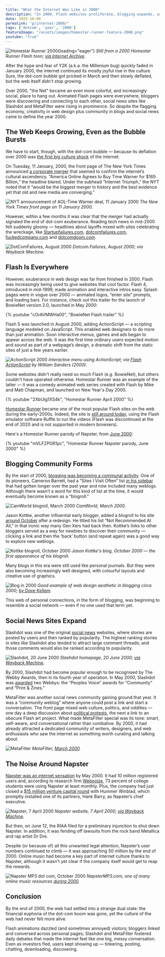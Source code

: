 ```yaml
---
title: "What the Internet Was Like in 2000"
description: "In 2000, Flash websites proliferate, blogging expands, social news sites like Slashdot gain influence — all of this while the dot-com bubble slowly deflates and Napster dominates headlines."
date: 2025-10-08
permalink: "p/internet-2000/"
tags: ['dotcom', 'year', '2000']
featureImage: "/assets/images/homestar-runner-feature-2000.png"
youtube: "true"
---
```


![Homestar Runner 2000](/assets/images/homestar-runner-feature-2000.png){loading="eager"}
*Still from a 2000 Homestar Runner Flash toon; [via Internet Archive](https://archive.org/details/marshmallow2).*

After the hype and fear of Y2K (a.k.a. the Millenium bug) quickly faded in January 2000, the internet continued its mostly joyful rise in the culture. Sure, the dot-com bubble got pricked in March and then slowly deflated, but the web itself didn't stop growing.

Over 2000, "the Net" became an even more colorful, and increasingly social, place to hang out. Animated Flash pages were everywhere, bloggers were discovering and connecting to each other, social news sites like Slashdot and MetaFilter were rising in prominence. So despite the flagging economy, creativity in web design plus community in blogs and social news came to define the year 2000.

## The Web Keeps Growing, Even as the Bubble Bursts

We have to start, though, with the dot-com bubble — because its deflation over 2000 was [the first big culture shock](/p/dotcom-crash-2000/) of the internet.

On Tuesday, 11 January, 2000, the front page of The New York Times announced [a corporate merger](https://www.nytimes.com/2000/01/11/business/media-megadeal-overview-america-online-agrees-buy-time-warner-for-165-billion.html) that seemed to confirm the internet’s cultural ascendency. “America Online Agrees to Buy Time Warner for $165 Billion,” the headline blared. Under the subhead “Internet Triumph,” the NYT noted that it “would be the biggest merger in history and the best evidence yet that old and new media are converging.”

![NYT announcement of AOL-Time Warner deal, 11 January 2000](/assets/images/nyt-aol-timewarner-news-jan2000b.jpg)
*The New York Times front page on 11 January 2000.*

However, within a few months it was clear that the merger had actually signaled the end of dot-com exuberance. Reading tech news in mid-2000 felt suddenly gloomy — headlines about layoffs mixed with sites celebrating the wreckage, like [Startupfailures.com](https://web.archive.org/web/20000815111548/http://www.startupfailures.com/), [dotcomfailures.com](https://web.archive.org/web/20000815082121/http://www.dotcomfailures.com/), [fuckedcompany.com](https://web.archive.org/web/20230531100444/https://www.theguardian.com/technology/2000/sep/18/mondaymediasection.newmedia) and [dotcomdoom.com](https://web.archive.org/web/20001110080800/http://www.dotcomdoom.com/).

![DotComFailures, August 2000](/assets/images/dotcomfailures-2000.jpg)
*Dotcom.Failures, August 2000; via Wayback Machine.*

## Flash Is Everywhere

However, exuberance in web design was far from finished in 2000. Flash was increasingly being used to give websites that cool factor. Flash 4, introduced in mid-1999, made animation and interactive intros easy. Splash pages were in vogue over 2000 — animated logos, “enter site” prompts, and loading bars. For instance, check out this trailer for the launch of BowieNet version 2.0, launched in May 2000:

{% youtube "cOrAVMWHa00", "BowieNet Flash trailer" %}

Flash 5 was launched in August 2000, adding ActionScript — a scripting language modeled on JavaScript. This enabled web designers to do more than just animation. Soon interactive menus, games and ads began to appear across the web. It was the first time ordinary users expected motion and sound as part of a webpage’s design, a dramatic shift from the static sites of just a few years earlier.

![ActionScript 2000](/assets/images/Flash-ActionScript-2000.jpg)
*Interactive menu using ActionScript; via [Flash ActionScript](https://archive.org/details/flashactionscrip0000sand/mode/1up) by William Sanders (2000).*

Some websites didn't really need so much Flash (e.g. BowieNet), but others couldn't have operated otherwise. Homestar Runner was an example of the latter — it was a comedy animated web series created with Flash by Mike and Matt Chapman, and launched on New Year's Day 2000. 

{% youtube "2XbUlg1XS4k", "Homestar Runner April 2000" %}

[Homestar Runner](https://web.archive.org/web/20000511142552/http://www.homestarrunner.com/) became one of the most popular Flash sites on the web during the early-2000s. Indeed, the site is [still around today](https://homestarrunner.com/), using the Flash emulator software Ruffle to run the videos (Flash was discontinued at the end of 2020 and is not supported in modern browsers).

Here's a Homestar Runner parody of Napster, from [June 2000](https://archive.org/details/homester.swf):

{% youtube "mVLFZPGR1pc", "Homestar Runner Napster parody, June 2000" %}

## Blogging Community Forms

By the start of 2000, [blogging was becoming a communal activity](/p/blogs-rss-2000/). One of its pioneers, Cameron Barrett, had a “Sites I Visit Often” list [in his sidebar](https://web.archive.org/web/20000302182058/http://www.camworld.com/) that had gotten longer over the past year and now included many weblogs. Although there wasn’t a word for this kind of list at the time, it would eventually become known as a “blogroll."

![CamWorld blogroll, March 2000](/assets/images/camworld-march2000.jpg)
*CamWorld, March 2000.*

Jason Kottke, another influential early blogger, added a blogroll to his site [around October](https://web.archive.org/web/20001013013450/http://kottke.org:80/) after a redesign. He titled his list “Not Recommended At All,” in that ironic way many Gen Xers had back then. Kottke’s links to other bloggers served as a way for newbies to discover their community — clicking a link and then the ‘back’ button (and repeat again) was a good way to explore new weblogs.

![Kottke blogroll, October 2000](/assets/images/kottke-blogroll-oct2000.jpg)
*Jason Kottke's blog, October 2000 — the first appearance of his blogroll.*

Many blogs in this era were still used like personal journals. But they were also becoming increasingly well designed, with colourful layouts and creative use of graphics.

![Blog in 2000](/assets/images/5329205_1a5c9cee8f_o.png)
*Good example of web design aesthetic in blogging circa 2000; [by Dave Kellam](https://www.flickr.com/photos/davekellam/5329205).*

This web of personal connections, in the form of blogging, was beginning to resemble a social network — even if no one used that term yet.

## Social News Sites Expand

Slashdot was one of the original [social news](https://cybercultural.com/p/karma-2000-slashdot-bowienet-v2/) websites, where stories are posted by users and then ranked by popularity. The highest ranking stories in sites like Slashdot also tended to attract large comment threads; and those comments would also be ranked according to popularity.

![Slashdot, 20 June 2000](/assets/images/slashdot-june2000-1280x720b.jpg)
*Slashdot homepage, 20 June 2000; [via Wayback Machine](https://web.archive.org/web/20000620214346/http://64.28.67.48/).*

By 2000, Slashdot had become popular enough to be recognised by The Webby Awards, then in its fourth year of operation. In May 2000, Slashdot was [awarded](https://web.archive.org/web/20090422050535/http://www.webbyawards.com/press/press-release.php?id=33) two Webbys: the “Peoples Voice” awards for “Community” and “Print & Zines.”

MetaFilter was another social news community gaining ground that year. It was a “community weblog” where anyone could post a link and start a conversation. The front page mixed web culture, politics, and oddities — one day a deep discussion about [political protests](https://web.archive.org/web/20010626093941/http://www.metafilter.com/comments.mefi/2812), the next a link to an obscure Flash art project. What made MetaFilter special was its tone: smart, self-aware, and conversational rather than combative. By 2000, it had already attracted a dedicated community of writers, designers, and web enthusiasts who saw the internet as something worth curating and talking about.

![MetaFilter](/assets/images/metafilter-march2000.png)
*MetaFilter, [March 2000](https://web.archive.org/web/20000303232424/https://www.metafilter.com/).*

## The Noise Around Napster

[Napster was an internet sensation](https://cybercultural.com/p/napster-itunes-2000/) by May 2000. It had 10 million registered users and, according to research firm [Webnoize](https://www.latimes.com/archives/la-xpm-2000-may-16-fi-30513-story.html), 73 percent of college students were using Napster at least monthly. Plus, the company had just closed a [$15 million venture capital round](https://www.nytimes.com/2000/05/23/business/napster-has-a-new-interim-chief-and-gets-a-15-million-investment.html) with Hummer Winblad, which promptly installed one of its partners, Hank Barry, as Napster’s chief executive.

![Napster, 7 April 2000](/assets/images/napster-7april2000.jpg)
*Napster website, 7 April 2000; [via Wayback Machine](https://web.archive.org/web/20000407210312/http://www1.napster.com:80/).*

But then, on June 12, the RIAA filed for a preliminary injunction to shut down Napster. In addition, it was fending off lawsuits from the rock band Metallica and rap artist Dr Dre. 

Despite (or because of) all this unwanted legal attention, Napster’s user numbers continued to climb — it was approaching 50 million by the end of 2000. Online music had become a key part of internet culture thanks to Napster, although it wasn't yet clear if the company itself would get to reap the rewards.

![Napster MP3 dot com, October 2000](/assets/images/napstermp3dotcom-oct2000.jpg)
*NapsterMP3.com, one of many online music resources [during 2000](https://web.archive.org/web/20001018232148/http://www.napstermp3.com/).*

## Conclusion

By the end of 2000, the web had settled into a strange dual state: the financial euphoria of the dot-com boom was gone, yet the culture of the web had never felt more alive. 

Flash animations dazzled (and sometimes annoyed) visitors; bloggers linked and conversed across personal pages; Slashdot and MetaFilter fostered daily debates that made the internet feel like one big, messy conversation. Even as investors fled, users kept showing up — tinkering, posting, chatting, downloading, discovering.